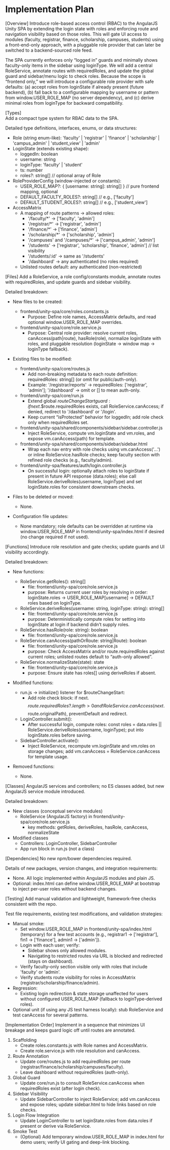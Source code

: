 # Implementation Plan

[Overview]
Introduce role-based access control (RBAC) to the AngularJS Unity SPA by extending the login state with roles and enforcing route and navigation visibility based on those roles. This will gate UI access to modules (faculty, registrar, finance, scholarship, campuses, students) using a front-end-only approach, with a pluggable role provider that can later be switched to a backend-sourced role feed.

The SPA currently enforces only “logged in” guards and minimally shows faculty-only items in the sidebar using loginType. We will add a central RoleService, annotate routes with requiredRoles, and update the global guard and sidebar/menu logic to check roles. Because the scope is “frontend only,” we will introduce a configurable role provider with safe defaults: (a) accept roles from loginState if already present (future backend), (b) fall back to a configurable mapping by username or pattern from window.USER_ROLE_MAP (no server dependency), and (c) derive minimal roles from loginType for backward compatibility.

[Types]  
Add a compact type system for RBAC data to the SPA.

Detailed type definitions, interfaces, enums, or data structures:
- Role (string enum-like): 'faculty' | 'registrar' | 'finance' | 'scholarship' | 'campus_admin' | 'student_view' | 'admin'
- LoginState (extends existing shape):
  - loggedIn: boolean
  - username: string
  - loginType: 'faculty' | 'student'
  - ts: number
  - roles?: string[]  // optional array of Role
- RoleProviderConfig (window-injected or constants):
  - USER_ROLE_MAP?: { [username: string]: string[] } // pure frontend mapping, optional
  - DEFAULT_FACULTY_ROLES?: string[] // e.g., ['faculty']
  - DEFAULT_STUDENT_ROLES?: string[] // e.g., ['student_view']
- AccessMatrix
  - A mapping of route patterns → allowed roles:
    - '/faculty/*' → ['faculty', 'admin']
    - '/registrar/*' → ['registrar', 'admin']
    - '/finance/*' → ['finance', 'admin']
    - '/scholarship/*' → ['scholarship', 'admin']
    - '/campuses' and '/campuses/*' → ['campus_admin', 'admin']
    - '/students' → ['registrar', 'scholarship', 'finance', 'admin']  // list visibility
    - '/students/:id' → same as '/students'
    - '/dashboard' → any authenticated (no roles required)
  - Unlisted routes default: any authenticated (non-restricted)

[Files]
Add a RoleService, a role config/constants module, annotate routes with requiredRoles, and update guards and sidebar visibility.

Detailed breakdown:
- New files to be created:
  - frontend/unity-spa/core/roles.constants.js
    - Purpose: Define role names, AccessMatrix defaults, and read optional window.USER_ROLE_MAP overrides.
  - frontend/unity-spa/core/role.service.js
    - Purpose: Central role provider: resolve current roles, canAccess(path|route), hasRole(role), normalize loginState with roles, and pluggable resolution (loginState → window map → loginType fallback).

- Existing files to be modified:
  - frontend/unity-spa/core/routes.js
    - Add non-breaking metadata to each route definition: requiredRoles: string[] (or omit for public/auth-only).
    - Example: '/registrar/reports' → requiredRoles: ['registrar', 'admin']; '/dashboard' → omit or [] to mean auth-only.
  - frontend/unity-spa/core/run.js
    - Extend global $routeChangeStart guard: if next.$$route.requiredRoles exists, call RoleService.canAccess; if denied, redirect to '/dashboard' or '/login'.
    - Keep current “isProtected” behavior for loggedIn; add role check only when requiredRoles set.
  - frontend/unity-spa/shared/components/sidebar/sidebar.controller.js
    - Inject RoleService, compute vm.loginState and vm.roles, and expose vm.canAccess(path) for template.
  - frontend/unity-spa/shared/components/sidebar/sidebar.html
    - Wrap each nav entry with role checks using vm.canAccess('...') or inline RoleService.hasRole checks; keep faculty section with refined role checks (e.g., faculty/admin).
  - frontend/unity-spa/features/auth/login.controller.js
    - On successful login: optionally attach roles to loginState if present in future API response (data.roles); else call RoleService.deriveRoles(username, loginType) and set loginState.roles for consistent downstream checks.

- Files to be deleted or moved:
  - None.

- Configuration file updates:
  - None mandatory; role defaults can be overridden at runtime via window.USER_ROLE_MAP in frontend/unity-spa/index.html if desired (no change required if not used).

[Functions]
Introduce role resolution and gate checks; update guards and UI visibility accordingly.

Detailed breakdown:
- New functions:
  - RoleService.getRoles(): string[]
    - file: frontend/unity-spa/core/role.service.js
    - purpose: Returns current user roles by resolving in order: loginState.roles → USER_ROLE_MAP[username] → DEFAULT roles based on loginType.
  - RoleService.deriveRoles(username: string, loginType: string): string[]
    - file: frontend/unity-spa/core/role.service.js
    - purpose: Deterministically compute roles for setting into loginState at login if backend didn’t supply roles.
  - RoleService.hasRole(role: string): boolean
    - file: frontend/unity-spa/core/role.service.js
  - RoleService.canAccess(pathOrRoute: string|Route): boolean
    - file: frontend/unity-spa/core/role.service.js
    - purpose: Check AccessMatrix and/or route.requiredRoles against current roles; unlisted routes default to “auth-only allowed”.
  - RoleService.normalizeState(state): state
    - file: frontend/unity-spa/core/role.service.js
    - purpose: Ensure state has roles[] using deriveRoles if absent.

- Modified functions:
  - run.js → initialize() listener for $routeChangeStart:
    - Add role check block: if next.$$route.requiredRoles?.length > 0 and !RoleService.canAccess(next.$$route.originalPath), preventDefault and redirect.
  - LoginController.submit():
    - After successful login, compute roles: const roles = data.roles || RoleService.deriveRoles(username, loginType); put into loginState.roles before saving.
  - SidebarController.activate():
    - Inject RoleService, recompute vm.loginState and vm.roles on storage changes; add vm.canAccess = RoleService.canAccess for template usage.

- Removed functions:
  - None.

[Classes]
AngularJS services and controllers; no ES classes added, but new AngularJS service module introduced.

Detailed breakdown:
- New classes (conceptual service modules)
  - RoleService (AngularJS factory) in frontend/unity-spa/core/role.service.js
    - key methods: getRoles, deriveRoles, hasRole, canAccess, normalizeState
- Modified classes
  - Controllers: LoginController, SidebarController
  - App run block in run.js (not a class)

[Dependencies]
No new npm/bower dependencies required.

Details of new packages, version changes, and integration requirements:
- None. All logic implemented within AngularJS modules and plain JS.
- Optional: index.html can define window.USER_ROLE_MAP at bootstrap to inject per-user roles without backend changes.

[Testing]
Add manual validation and lightweight, framework-free checks consistent with the repo.

Test file requirements, existing test modifications, and validation strategies:
- Manual smoke:
  - Set window.USER_ROLE_MAP in frontend/unity-spa/index.html (temporary) for a few test accounts (e.g., registrar1 → ['registrar'], fin1 → ['finance'], admin1 → ['admin']).
  - Login with each user; verify:
    - Sidebar shows only allowed modules.
    - Navigating to restricted routes via URL is blocked and redirected (stays on dashboard).
  - Verify faculty-only section visible only with roles that include 'faculty' or 'admin'.
  - Verify students route visibility for roles in AccessMatrix (registrar/scholarship/finance/admin).
- Regression:
  - Existing login redirection & state storage unaffected for users without configured USER_ROLE_MAP (fallback to loginType-derived roles).
- Optional unit (if using any JS test harness locally): stub RoleService and test canAccess for several patterns.

[Implementation Order]
Implement in a sequence that minimizes UI breakage and keeps guard logic off until routes are annotated.

1) Scaffolding
   - Create roles.constants.js with Role names and AccessMatrix.
   - Create role.service.js with role resolution and canAccess.
2) Route Annotation
   - Update core/routes.js to add requiredRoles per route (registrar/finance/scholarship/campuses/faculty).
   - Leave dashboard without requiredRoles (auth-only).
3) Global Guard
   - Update core/run.js to consult RoleService.canAccess when requiredRoles exist (after login check).
4) Sidebar Visibility
   - Update SidebarController to inject RoleService; add vm.canAccess and expose roles; update sidebar.html to hide links based on role checks.
5) Login Flow Integration
   - Update LoginController to set loginState.roles from data.roles if present or derive via RoleService.
6) Smoke Test
   - (Optional) Add temporary window.USER_ROLE_MAP in index.html for demo users; verify UI gating and deep-link blocking.
